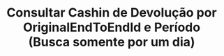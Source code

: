 ---
title: >-
  Consultar Cashin de Devolução por OriginalEndToEndId e Período (Busca somente
  por um dia)
api:
  file: readme-hml-operations.json
  operationId: get_v1-cashin-pix-return-endtoend-periodo
hidden: false
---